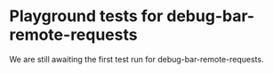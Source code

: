 # Playground tests for debug-bar-remote-requests
We are still awaiting the first test run for debug-bar-remote-requests.
